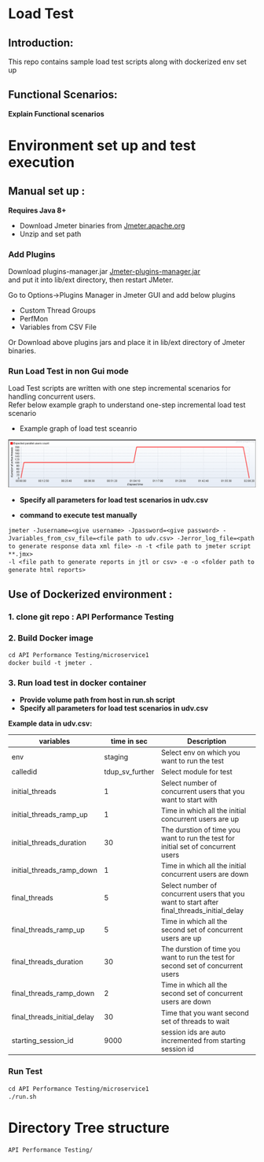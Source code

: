 # Load Test

## Introduction:
This repo contains sample load test scripts along with dockerized env set up


## Functional Scenarios:
**Explain Functional scenarios**


# Environment set up and test execution
## Manual set up :
**Requires Java 8+**  
- Download Jmeter binaries from
[Jmeter.apache.org](http://jmeter.apache.org/download_jmeter.cgi)  
- Unzip and set path


### Add Plugins

Download plugins-manager.jar
[Jmeter-plugins-manager.jar](https://jmeter-plugins.org/install/Install/)  
and put it into lib/ext directory, then restart JMeter.

Go to Options->Plugins Manager in Jmeter GUI and add below plugins  
- Custom Thread Groups
- PerfMon
- Variables from CSV File  

Or Download above plugins jars and place it in lib/ext directory of Jmeter binaries.

### Run Load Test in non Gui mode  
Load Test scripts are written with one step incremental scenarios for handling concurrent users.  
Refer below example graph to understand one-step incremental load test scenario
- Example graph of load test sceanrio   

![alt text](example_load_test_scenario.PNG "Load test Scenario example")
- **Specify all parameters for load test scenarios in udv.csv**      

- **command to execute test manually**

```
jmeter -Jusername=<give username> -Jpassword=<give password> -Jvariables_from_csv_file=<file path to udv.csv> -Jerror_log_file=<path to generate response data xml file> -n -t <file path to jmeter script **.jmx>   
-l <file path to generate reports in jtl or csv> -e -o <folder path to generate html reports>

```

## Use of Dockerized environment :  
### 1. clone git repo : API Performance Testing
### 2. Build Docker image
```
cd API Performance Testing/microservice1
docker build -t jmeter .
```
### 3. Run load test in docker container   
- **Provide volume path from host in run.sh script**    
- **Specify all parameters for load test scenarios in udv.csv**  

**Example data in udv.csv:** 

| variables                   | time in sec | Description |       
| --------------------------  | ------------- | ------------ |       
| env                         | staging  | Select env on which you want to run the test |  
| calledid                    | tdup_sv_further | Select module for test |    
| initial_threads             | 1  | Select number of concurrent users that you want to start with  |   
| initial_threads_ramp_up     | 1  | Time in which all the initial concurrent users are up |  
| initial_threads_duration    | 30 | The durstion of time you want to run the test for initial set of concurrent users  |  
| initial_threads_ramp_down   | 1  | Time in which all the initial concurrent users are down |  
| final_threads               | 5  | Select number of concurrent users that you want to start after final_threads_initial_delay |  
| final_threads_ramp_up       | 5  | Time in which all the second set of concurrent users are up |   
| final_threads_duration      | 30 | The durstion of time you want to run the test for second set of concurrent users |  
| final_threads_ramp_down     | 2  | Time in which all the second set of concurrent users are down |  
| final_threads_initial_delay | 30 | Time that you want second set of threads to wait  |      
| starting_session_id         | 9000 | session ids are auto incremented from starting session id  |   

### Run Test
```
cd API Performance Testing/microservice1
./run.sh
```

# Directory Tree structure
```
API Performance Testing/

```
